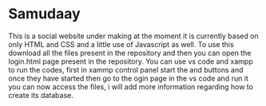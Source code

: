 # Samudaay
This is a social website under making at the moment it is currently based on only HTML and CSS and a little use of Javascript as well. To use this download all the files present in the repository and then you can open the login.html page present in the repository. You can use vs code and xampp to run the codes, first in xammp control panel start the and buttons and once they have started then go to the ogin page in the vs code and run it you can now access the files, i will add more information regarding how to create its database.
